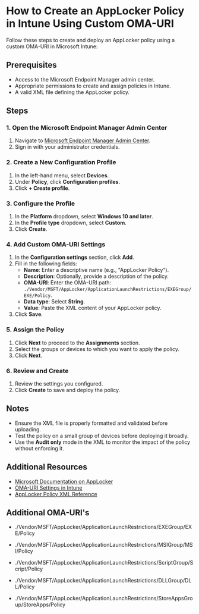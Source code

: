 # How to Create an AppLocker Policy in Intune Using Custom OMA-URI

Follow these steps to create and deploy an AppLocker policy using a custom OMA-URI in Microsoft Intune:

## Prerequisites
- Access to the Microsoft Endpoint Manager admin center.
- Appropriate permissions to create and assign policies in Intune.
- A valid XML file defining the AppLocker policy.

## Steps

### 1. Open the Microsoft Endpoint Manager Admin Center
1. Navigate to [Microsoft Endpoint Manager Admin Center](https://endpoint.microsoft.com/).
2. Sign in with your administrator credentials.

### 2. Create a New Configuration Profile
1. In the left-hand menu, select **Devices**.
2. Under **Policy**, click **Configuration profiles**.
3. Click **+ Create profile**.

### 3. Configure the Profile
1. In the **Platform** dropdown, select **Windows 10 and later**.
2. In the **Profile type** dropdown, select **Custom**.
3. Click **Create**.

### 4. Add Custom OMA-URI Settings
1. In the **Configuration settings** section, click **Add**.
2. Fill in the following fields:
    - **Name**: Enter a descriptive name (e.g., "AppLocker Policy").
    - **Description**: Optionally, provide a description of the policy.
    - **OMA-URI**: Enter the OMA-URI path: `./Vendor/MSFT/AppLocker/ApplicationLaunchRestrictions/EXEGroup/EXE/Policy`.
    - **Data type**: Select **String**.
    - **Value**: Paste the XML content of your AppLocker policy.
3. Click **Save**.

### 5. Assign the Policy
1. Click **Next** to proceed to the **Assignments** section.
2. Select the groups or devices to which you want to apply the policy.
3. Click **Next**.

### 6. Review and Create
1. Review the settings you configured.
2. Click **Create** to save and deploy the policy.

## Notes
- Ensure the XML file is properly formatted and validated before uploading.
- Test the policy on a small group of devices before deploying it broadly.
- Use the **Audit only** mode in the XML to monitor the impact of the policy without enforcing it.

## Additional Resources
- [Microsoft Documentation on AppLocker](https://learn.microsoft.com/en-us/windows/security/threat-protection/windows-defender-application-control/applocker-overview)
- [OMA-URI Settings in Intune](https://learn.microsoft.com/en-us/mem/intune/configuration/custom-settings-windows)
- [AppLocker Policy XML Reference](https://learn.microsoft.com/en-us/windows/security/threat-protection/windows-defender-application-control/applocker/create-applocker-policies)

## Additional OMA-URI's
- ./Vendor/MSFT/AppLocker/ApplicationLaunchRestrictions/EXEGroup/EXE/Policy

- ./Vendor/MSFT/AppLocker/ApplicationLaunchRestrictions/MSIGroup/MSI/Policy

- ./Vendor/MSFT/AppLocker/ApplicationLaunchRestrictions/ScriptGroup/Script/Policy

- ./Vendor/MSFT/AppLocker/ApplicationLaunchRestrictions/DLLGroup/DLL/Policy

- ./Vendor/MSFT/AppLocker/ApplicationLaunchRestrictions/StoreAppsGroup/StoreApps/Policy

